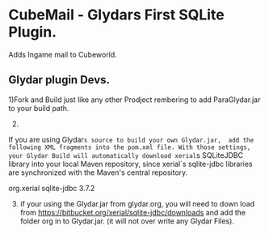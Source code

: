 CubeMail - Glydars First SQLite Plugin.
========================================

 Adds Ingame mail to Cubeworld.
 
 Glydar plugin Devs.
 -------------------
 1)Fork and Build just like any other Prodject rembering to add ParaGlydar.jar to your build path.
 
 
 2)
 If you are using Glydar`s source to build your own Glydar.jar, 
 add the following XML fragments into the pom.xml file. With those settings, 
 your Glydar Build will automatically download xerial`s SQLiteJDBC library into your local Maven repository, 
 since xerial`s sqlite-jdbc libraries are synchronized with the Maven's central repository.
 
<dependencies>
    <dependency>
      <groupId>org.xerial</groupId>
      <artifactId>sqlite-jdbc</artifactId>
      <version>3.7.2</version>
    </dependency>
</dependencies>
 
3) if your using the Glydar.jar from glydar.org, you will need to down load from 
https://bitbucket.org/xerial/sqlite-jdbc/downloads and add the folder org in to Glydar.jar.
(it will not over write any Glydar Files).
